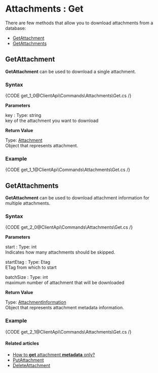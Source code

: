 # Attachments : Get

There are few methods that allow you to download attachments from a database:   
- [GetAttachment](../../../client-api/commands/attachments/get#getattachment)   
- [GetAttachments](../../../client-api/commands/attachments/get#getattachments)   

## GetAttachment

**GetAttachment** can be used to download a single attachment.

### Syntax

{CODE get_1_0@ClientApi\Commands\Attachments\Get.cs /}

**Parameters**   

key
:   Type: string   
key of the attachment you want to download

**Return Value**

Type: [Attachment](../../../glossary/json/attachment)   
Object that represents attachment.

### Example

{CODE get_1_1@ClientApi\Commands\Attachments\Get.cs /}

## GetAttachments

**GetAttachment** can be used to download attachment information for multiple attachments.

### Syntax

{CODE get_2_0@ClientApi\Commands\Attachments\Get.cs /}

**Parameters**   

start
:   Type: int   
Indicates how many attachments should be skipped.

startEtag
:   Type: Etag   
ETag from which to start

batchSize
:   Type: int   
maximum number of attachment that will be downloaded   

**Return Value**

Type: [AttachmentInformation](../../../glossary/json/attachment-information)   
Object that represents attachment metadata information.

### Example

{CODE get_2_1@ClientApi\Commands\Attachments\Get.cs /}

#### Related articles

- [How to **get** attachment **metadata** only?](../../../client-api/commands/attachments/how-to/get-attachment-metadata-only)  
- [PutAttachment](../../../client-api/commands/attachments/put)  
- [DeleteAttachment](../../../client-api/commands/attachments/delete)  